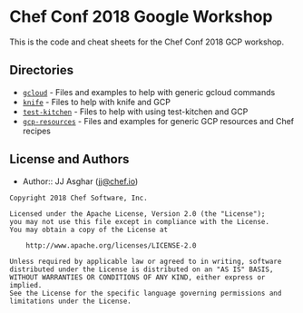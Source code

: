# Chef Conf 2018 Google Workshop

This is the code and cheat sheets for the Chef Conf 2018 GCP workshop.

## Directories

- [`gcloud`](gcloud/) - Files and examples to help with generic gcloud commands
- [`knife`](knife/) - Files to help with knife and GCP
- [`test-kitchen`](test-kitchen/) - Files to help with using test-kitchen and GCP
- [`gcp-resources`](gcp-resources/) - Files and examples for generic GCP resources and Chef recipes

## License and Authors
- Author:: JJ Asghar (jj@chef.io)

```text
Copyright 2018 Chef Software, Inc.

Licensed under the Apache License, Version 2.0 (the "License");
you may not use this file except in compliance with the License.
You may obtain a copy of the License at

    http://www.apache.org/licenses/LICENSE-2.0

Unless required by applicable law or agreed to in writing, software
distributed under the License is distributed on an "AS IS" BASIS,
WITHOUT WARRANTIES OR CONDITIONS OF ANY KIND, either express or implied.
See the License for the specific language governing permissions and
limitations under the License.
```
